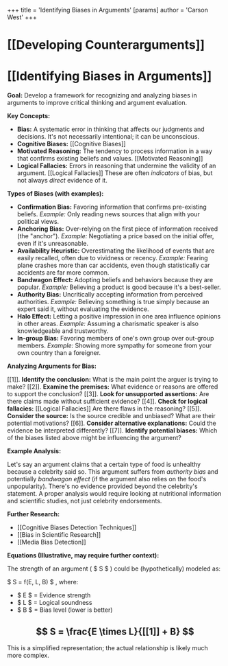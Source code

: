 +++
 title = 'Identifying Biases in Arguments'
[params]
	author = 'Carson West'
+++
# [[Developing Counterarguments]]
# [[Identifying Biases in Arguments]]

**Goal:** Develop a framework for recognizing and analyzing biases in arguments to improve critical thinking and argument evaluation.

**Key Concepts:**

* **Bias:** A systematic error in thinking that affects our judgments and decisions.  It's not necessarily intentional; it can be unconscious.
* **Cognitive Biases:**  [[Cognitive Biases]]
* **Motivated Reasoning:** The tendency to process information in a way that confirms existing beliefs and values.  [[Motivated Reasoning]]
* **Logical Fallacies:** Errors in reasoning that undermine the validity of an argument. [[Logical Fallacies]]  These are often *indicators* of bias, but not always *direct* evidence of it.


**Types of Biases (with examples):**

* **Confirmation Bias:** Favoring information that confirms pre-existing beliefs.  *Example:* Only reading news sources that align with your political views.
* **Anchoring Bias:** Over-relying on the first piece of information received (the "anchor"). *Example:*  Negotiating a price based on the initial offer, even if it's unreasonable.
* **Availability Heuristic:** Overestimating the likelihood of events that are easily recalled, often due to vividness or recency.  *Example:*  Fearing plane crashes more than car accidents, even though statistically car accidents are far more common.
* **Bandwagon Effect:**  Adopting beliefs and behaviors because they are popular. *Example:* Believing a product is good because it's a best-seller.
* **Authority Bias:**  Uncritically accepting information from perceived authorities.  *Example:* Believing something is true simply because an expert said it, without evaluating the evidence.
* **Halo Effect:**  Letting a positive impression in one area influence opinions in other areas. *Example:* Assuming a charismatic speaker is also knowledgeable and trustworthy.
* **In-group Bias:** Favoring members of one's own group over out-group members. *Example:*  Showing more sympathy for someone from your own country than a foreigner.


**Analyzing Arguments for Bias:**

[[1]]. **Identify the conclusion:** What is the main point the arguer is trying to make?
[[2]]. **Examine the premises:** What evidence or reasons are offered to support the conclusion?
[[3]]. **Look for unsupported assertions:** Are there claims made without sufficient evidence?
[[4]]. **Check for logical fallacies:** [[Logical Fallacies]] Are there flaws in the reasoning?
[[5]]. **Consider the source:** Is the source credible and unbiased?  What are their potential motivations?
[[6]]. **Consider alternative explanations:** Could the evidence be interpreted differently?
[[7]]. **Identify potential biases:**  Which of the biases listed above might be influencing the argument?


**Example Analysis:**

Let's say an argument claims that a certain type of food is unhealthy because a celebrity said so. This argument suffers from *authority bias* and potentially *bandwagon effect* (if the argument also relies on the food's unpopularity).  There's no evidence provided beyond the celebrity's statement. A proper analysis would require looking at nutritional information and scientific studies, not just celebrity endorsements.

**Further Research:**

* [[Cognitive Biases Detection Techniques]]
* [[Bias in Scientific Research]]
* [[Media Bias Detection]]


**Equations (Illustrative, may require further context):**

The strength of an argument ( $ S $ ) could be (hypothetically) modeled as:

 $ S =  f(E, L, B) $ , where:

*  $ E $  = Evidence strength
*  $ L $  = Logical soundness
*  $ B $  = Bias level (lower is better)

##  $$ S = \frac{E \times L}{[[1]] + B} $$ ##

This is a simplified representation; the actual relationship is likely much more complex.
